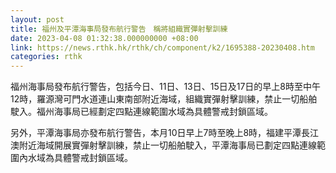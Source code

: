 ```yaml
---
layout: post
title: 福州及平潭海事局發布航行警告　稱將組織實彈射擊訓練
date: 2023-04-08 01:32:38.000000000 +08:00
link: https://news.rthk.hk/rthk/ch/component/k2/1695388-20230408.htm
categories: rthk
---
```


福州海事局發布航行警告，包括今日、11日、13日、15日及17日的早上8時至中午12時，羅源灣可門水道連山東南部附近海域，組織實彈射擊訓練，禁止一切船舶駛入。福州海事局已經劃定四點連線範圍水域為具體警戒封鎖區域。

另外，平潭海事局亦發布航行警告，本月10日早上7時至晚上8時，福建平潭長江澳附近海域開展實彈射擊訓練，禁止一切船舶駛入，平潭海事局已劃定四點連線範圍內水域為具體警戒封鎖區域。
